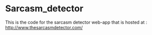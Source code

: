 Sarcasm_detector
================

This is the code for the sarcasm detector web-app that is hosted at :   http://www.thesarcasmdetector.com/
